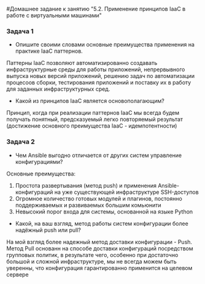 #Домашнее задание к занятию "5.2. Применение принципов IaaC в работе с виртуальными машинами"

### Задача 1
- Опишите своими словами основные преимущества применения на практике IaaC паттернов.

Паттерны IaaC позволяют автоматизированно создавать инфраструктурные среды для работы приложений, непрервывного выпуска 
новых версий приложений, решению задач по автоматизации процесоов сборки, тестирования приложений и поставку их в работу для заданных 
инфраструктурных сред.

- Какой из принципов IaaC является основополагающим?

Принцип, когда при реализации паттернов IaaC мы всегда будем получать понятный, предсказуемый легко повторяемый 
результат (достижение основного преимущества IaaC - идемпотентности)

### Задача 2
- Чем Ansible выгодно отличается от других систем управление конфигурациями?

Основные преимущества:
1. Простота развертывания (метод push) и применения Ansible-конфигураций на уже существующей инфраструктуре SSH-доступов
2. Огромное количество готовых модулей и плагинов, постоянно поддерживаемых и развиваемых большим комьюнити
3. Невысокий порог входа для системы, основанной на языке Python


- Какой, на ваш взгляд, метод работы систем конфигурации более надёжный push или pull?

На мой взгляд более надежный метод доставки конфигурации - Push. Метод Pull основанн на способе доставки конфигураций 
посредством групповых политик, в результате чего, особенно при достаточно большой и сложной инфраструктуре, мы не всегда 
можем быть уверенны, что конфигурация гарантированно применится на целевом сервере



